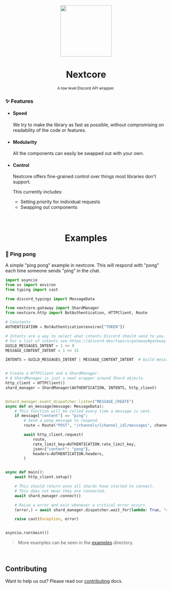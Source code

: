 <div align="center">

  <img alt="" src="docs/_static/logo.svg" width="160px"/>
  
  # Nextcore
  <sub>A low level Discord API wrapper.</sub>
  
</div>

### ✨ Features

- #### Speed

  We try to make the library as fast as possible, without compromising on readability of the code or features.
  
- #### Modularity

  All the components can easily be swapped out with your own.

- #### Control

  Nextcore offers fine-grained control over things most libraries don't support.  
  
  This currently includes:  
  - Setting priority for individual requests
  - Swapping out components

<br>

<div align="center">

  # Examples
  
</div>

### 🏓 Ping pong
A simple "ping pong" example in nextcore.
This will respond with "pong" each time someone sends "ping" in the chat.
```py
import asyncio
from os import environ
from typing import cast

from discord_typings import MessageData

from nextcore.gateway import ShardManager
from nextcore.http import BotAuthentication, HTTPClient, Route

# Constants
AUTHENTICATION = BotAuthentication(environ["TOKEN"])

# Intents are a way to select what intents Discord should send to you.
# For a list of intents see https://discord.dev/topics/gateway#gateway-intents
GUILD_MESSAGES_INTENT = 1 << 9
MESSAGE_CONTENT_INTENT = 1 << 15

INTENTS = GUILD_MESSAGES_INTENT | MESSAGE_CONTENT_INTENT  # Guild messages and message content intents.


# Create a HTTPClient and a ShardManager.
# A ShardManager is just a neat wrapper around Shard objects.
http_client = HTTPClient()
shard_manager = ShardManager(AUTHENTICATION, INTENTS, http_client)


@shard_manager.event_dispatcher.listen("MESSAGE_CREATE")
async def on_message(message: MessageData):
    # This function will be called every time a message is sent.
    if message["content"] == "ping":
        # Send a pong message to respond.
        route = Route("POST", "/channels/{channel_id}/messages", channel_id=message["channel_id"])

        await http_client.request(
            route,
            rate_limit_key=AUTHENTICATION.rate_limit_key,
            json={"content": "pong"},
            headers=AUTHENTICATION.headers,
        )


async def main():
    await http_client.setup()

    # This should return once all shards have started to connect.
    # This does not mean they are connected.
    await shard_manager.connect()

    # Raise a error and exit whenever a critical error occurs
    (error,) = await shard_manager.dispatcher.wait_for(lambda: True, "critical")

    raise cast(Exception, error)


asyncio.run(main())
```

> More examples can be seen in the [examples](examples/) directory.

<br>

## Contributing
Want to help us out? Please read our [contributing](https://nextcore.readthedocs.io/en/latest/contributing/getting_started.html) docs.
